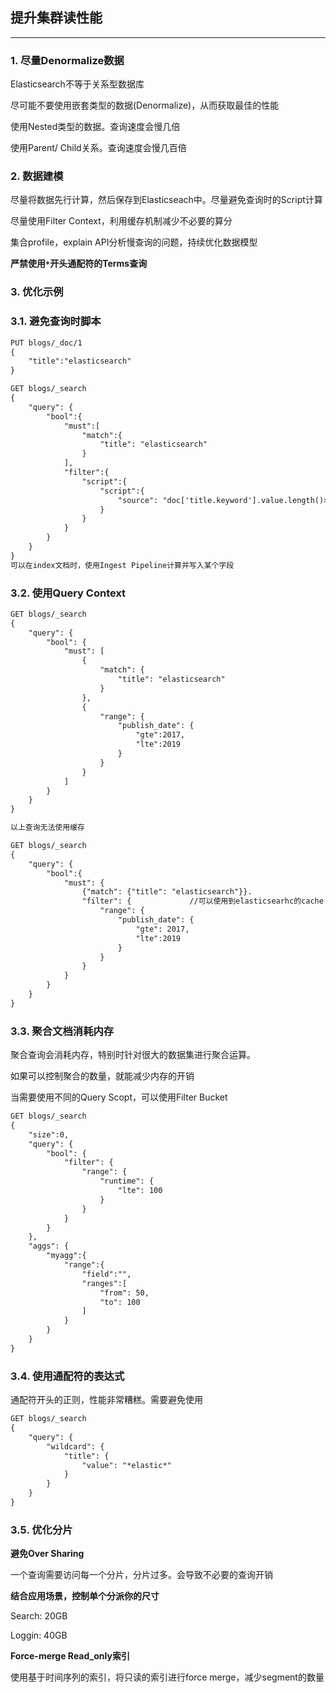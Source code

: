 ## 提升集群读性能

-----

### 1. 尽量Denormalize数据

Elasticsearch不等于关系型数据库

尽可能不要使用嵌套类型的数据(Denormalize)，从而获取最佳的性能

使用Nested类型的数据。查询速度会慢几倍

使用Parent/ Child关系。查询速度会慢几百倍


### 2. 数据建模

尽量将数据先行计算，然后保存到Elasticseach中。尽量避免查询时的Script计算

尽量使用Filter Context，利用缓存机制减少不必要的算分

集合profile，explain API分析慢查询的问题，持续优化数据模型

**严禁使用`*`开头通配符的Terms查询**

### 3. 优化示例

### 3.1. 避免查询时脚本

```html
PUT blogs/_doc/1
{
    "title":"elasticsearch"
}

GET blogs/_search
{
    "query": {
        "bool":{
            "must":[
                "match":{
                    "title": "elasticsearch"
                }
            ],
            "filter":{
                "script":{
                    "script":{
                        "source": "doc['title.keyword'].value.length()>5"       //数据写入的过程中就对数据长度进行一个计算
                    }
                }
            }
        }
    }
}
可以在index文档时，使用Ingest Pipeline计算并写入某个字段
```

### 3.2. 使用Query Context

```html
GET blogs/_search
{
    "query": {
        "bool": {
            "must": [
                {
                    "match": {
                        "title": "elasticsearch"
                    }
                },
                {
                    "range": {
                        "publish_date": {
                            "gte":2017,
                            "lte":2019
                        }
                    }
                }
            ]
        }
    }
}

以上查询无法使用缓存

GET blogs/_search
{
    "query": {
        "bool":{
            "must": {
                {"match": {"title": "elasticsearch"}}.
                "filter": {             //可以使用到elasticsearhc的cache
                    "range": {
                        "publish_date": {
                            "gte": 2017,
                            "lte":2019
                        }
                    }
                }
            }
        }
    }
}
```

### 3.3. 聚合文档消耗内存

聚合查询会消耗内存，特别时针对很大的数据集进行聚合运算。

如果可以控制聚合的数量，就能减少内存的开销

当需要使用不同的Query Scopt，可以使用Filter Bucket

```html
GET blogs/_search
{
    "size":0,
    "query": {
        "bool": {
            "filter": {
                "range": {
                    "runtime": {
                        "lte": 100
                    }
                }
            }            
        }
    },
    "aggs": {
        "myagg":{
            "range":{
                "field":"",
                "ranges":[
                    "from": 50,
                    "to": 100
                ]
            }
        }
    }
}
```

### 3.4. 使用通配符的表达式

通配符开头的正则，性能非常糟糕。需要避免使用

```html
GET blogs/_search
{
    "query": {
        "wildcard": {
            "title": {
                "value": "*elastic*"
            }
        }
    }
}
```

### 3.5. 优化分片

**避免Over Sharing**

一个查询需要访问每一个分片，分片过多。会导致不必要的查询开销

**结合应用场景，控制单个分派你的尺寸**

Search: 20GB

Loggin: 40GB

**Force-merge Read_only索引**

使用基于时间序列的索引，将只读的索引进行force merge，减少segment的数量


